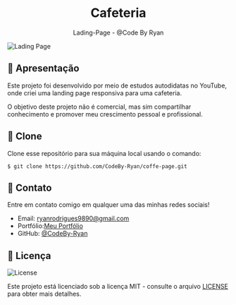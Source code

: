 <h1 align="center">
  Cafeteria
</h1>

<p align="center">Lading-Page - @Code By Ryan</p>

![Lading Page](https://github.com/user-attachments/assets/4d270a6d-fe20-495e-a1e2-8160b080e292)

## 🚀 Apresentação

Este projeto foi desenvolvido por meio de estudos autodidatas no YouTube, onde criei uma landing page responsiva para uma cafeteria.

O objetivo deste projeto não é comercial, mas sim compartilhar conhecimento e promover meu crescimento pessoal e profissional.

## 👯 Clone

Clone esse repositório para sua máquina local usando o comando:

`$ git clone https://github.com/CodeBy-Ryan/coffe-page.git`

## 📌 Contato

Entre em contato comigo em qualquer uma das minhas redes sociais!

- Email: ryanrodrigues9890@gmail.com
- Portfólio:[Meu Portfólio](https://codebyryan.vercel.app/)
- GitHub: [@CodeBy-Ryan](https://github.com/CodeBy-Ryan)

## 📝 Licença

<img alt="License" src="https://img.shields.io/badge/license-MIT-%2304D361?color=8743CC">

Este projeto está licenciado sob a licença MIT - consulte o arquivo [LICENSE](LICENSE) para obter mais detalhes.
